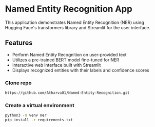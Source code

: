 # Named Entity Recognition App

This application demonstrates Named Entity Recognition (NER) using Hugging Face's transformers library and Streamlit for the user interface.

## Features

- Perform Named Entity Recognition on user-provided text
- Utilizes a pre-trained BERT model fine-tuned for NER
- Interactive web interface built with Streamlit
- Displays recognized entities with their labels and confidence scores


### Clone repo
```bash
https://github.com/Atharva01/Named-Entity-Recognition.git
```
### Create a virtual environment

```bash
python3 -m venv ner
pip install -r requirements.txt
```
